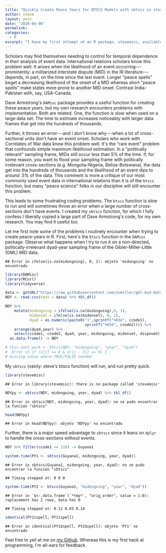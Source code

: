 ```yaml
---
title: "Quickly Create Peace Years for BTSCS Models with sbtscs in stevemisc"
author: steve
layout: post
date: "2020-04-06"
permalink:
categories:
  - R
excerpt: "I have my first attempt at an R package, stevemisc, available on my github. It can help you quickly generate peace years for BTSCS models."
---
```




Scholars may find themselves needing to control for temporal dependence in their analysis of event data. International relations scholars know this problem well. It arises when the likelihood of an event occurring---prominently: a militarized interstate dispute (MID) in the IR literature---depends, in part, on the time since the last event. Longer "peace spells" beget a decreasing likelihood of the onset of a MID whereas short "peace spells" make states more prone to another MID onset. Contrast India-Pakistan with, say, USA-Canada.

Dave Armstrong's `DAMisc` package provides a useful function for creating these peace years, but my own research encounters problems with implementation. Both are related. One, the function is slow when used on a large data set. The time to estimate increases noticeably with larger data frames that get into the hundreds of thousands. 

Further, it throws an error---and I don't know why---when a lot of cross-sectional units don't have an event onset. Scholars who work with Correlates of War data know this problem well. It's the "rare event" problem that confounds simple maximum likelihood estimation. In a "politically relevant" sampling frame, MIDs still occur less than 5% of the time. If, for some reason, you want to flood your sampling frame with politically irrelevant cross-sections (e.g. Mongolia-Nigeria, Belize-Botswana), the data get into the hundreds of thousands and the likelihood of an event dips to around .5% of the data. This comment is more a critique of our most commonly used event data in international relations than it is of the `btscs` function, but many "peace science" folks in our discipline will still encounter this problem.

This leads to some frustrating coding problems. The `btscs` function is slow to run and will sometimes throw an error when a large number of cross-sections don't have events. I created my `sbtscs` function, for which I fully confess I liberally copied a large part of Dave Armstrong's code, for my own research. You may find it useful too.

Let me first note some of the problems I routinely encounter when trying to create peace-years in R. First, here's the `btscs` function in the `DAMisc` package. Observe what happens when I try to run it on a non-directed, politically-irrelevant dyad-year sampling frame of the Gibler-Miller-Little (GML) MID data.


```
## Error in ifelse(is.na(midongoing), 0, 1): objeto 'midongoing' no encontrado
```


```r
library(DAMisc)
library(RCurl)
library(tidyverse)

data <- getURL("https://raw.githubusercontent.com/svmiller/gml-mid-data/master/gml-ndy.csv")
NDY <- read.csv(text = data) %>% tbl_df()

NDY %>%
    mutate(midongoing = ifelse(is.na(midongoing),0, 1),
           midonset = ifelse(is.na(midonset), 0, 1),
           dyad = as.numeric(paste0("1",sprintf("%03d", ccode1), 
                                    sprintf("%03d", ccode2)))) %>%
    arrange(dyad,year) %>%
    select(ccode1, ccode2, dyad, year, midongoing, midonset, dispnum3) %>%
  as.data.frame() -> NDY

# this_wont_work <- btscs(NDY, "midongoing", "year", "dyad")
#  Error in if (x[j] == 0 & x[(j - 1)] == 0) { : 
# missing value where TRUE/FALSE needed 
```

My `sbtscs` (vainly: steve's btscs function) will run, and run pretty quick.


```r
library(stevemisc)
```

```
## Error in library(stevemisc): there is no package called 'stevemisc'
```

```r
NDYpy <- sbtscs(NDY, midongoing, year, dyad) %>% tbl_df()
```

```
## Error in sbtscs(NDY, midongoing, year, dyad): no se pudo encontrar la función "sbtscs"
```

```r
head(NDYpy)
```

```
## Error in head(NDYpy): objeto 'NDYpy' no encontrado
```

Further, there is a major speed advantage to `sbtscs` since it leans on `dplyr` to handle the cross-sections without events.


```r
NDY %>% filter(ccode1 <= 110) -> Guyana1

system.time(PY1 <- sbtscs(Guyana1, midongoing, year, dyad))
```

```
## Error in sbtscs(Guyana1, midongoing, year, dyad): no se pudo encontrar la función "sbtscs"
```

```
## Timing stopped at: 0 0 0
```

```r
system.time(PY2 <- btscs(Guyana1, "midongoing", "year", "dyad"))
```

```
## Error in `$<-.data.frame`(`*tmp*`, "orig_order", value = 1:0): replacement has 2 rows, data has 0
```

```
## Timing stopped at: 0.11 0.03 0.14
```

```r
identical(PY1$spell, PY2$spell)
```

```
## Error in identical(PY1$spell, PY2$spell): objeto 'PY1' no encontrado
```

Feel free to yell at me on [my Github](https://github.com/svmiller). Whereas this is my first hack at programming, I'm all-ears for feedback.
